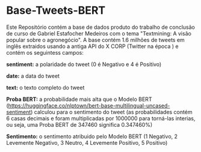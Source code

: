# Base-Tweets-BERT

Este Repositório contém a base de dados produto do trabalho de conclusão de curso de Gabriel Estafocher Medeiros com o tema "Textmining: A visão popular sobre o agronegócio". A base contém 1.6 milhões de tweets em inglês extraidos usando a antiga API do X CORP (Twitter na época ) e contém os seguintess campos:

**sentiment:** a polaridade do tweet (0 é Negativo e 4 é Positivo)

**date:** a data do tweet

**text:** o texto completo do tweet

**Proba BERT:** a probabilidade mais alta que o Modelo BERT (https://huggingface.co/nlptown/bert-base-multilingual-uncased-sentiment) calculou para o sentimento do tweet (as probabilidades contém 6 casas decimais e foram multiplicadas por 1000000 para torná-las interias, ou seja, uma Proba BERT de 347460 significa 0.347460%)

**Sentimento:** o sentimento atribuido pelo Modelo BERT (1 Negativo, 2 Levemente Negativo, 3 Neutro, 4 Levemente Positivo, 5 Positivo)
